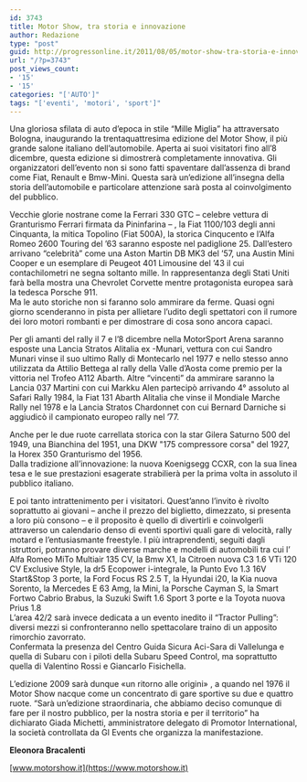 ```yaml
---
id: 3743
title: Motor Show, tra storia e innovazione
author: Redazione
type: "post"
guid: http://progressonline.it/2011/08/05/motor-show-tra-storia-e-innovazione/
url: "/?p=3743"
post_views_count:
- '15'
- '15'
categories: "['AUTO']"
tags: "['eventi', 'motori', 'sport']"
---
```


Una gloriosa sfilata di auto d’epoca in stile “Mille Miglia” ha attraversato Bologna, inaugurando la trentaquattresima edizione del Motor Show, il più grande salone italiano dell’automobile. Aperta ai suoi visitatori fino all’8 dicembre, questa edizione si dimostrerà completamente innovativa. Gli organizzatori dell’evento non si sono fatti spaventare dall’assenza di brand come Fiat, Renault e Bmw-Mini. Questa sarà un’edizione all’insegna della storia dell’automobile e particolare attenzione sarà posta al coinvolgimento del pubblico.

Vecchie glorie nostrane come la Ferrari 330 GTC – celebre vettura di Granturismo Ferrari firmata da Pininfarina – , la Fiat 1100/103 degli anni Cinquanta, la mitica Topolino (Fiat 500A), la storica Cinqucento e l’Alfa Romeo 2600 Touring del ’63 saranno esposte nel padiglione 25. Dall’estero arrivano “celebrità” come una Aston Martin DB MK3 del ’57, una Austin Mini Cooper e un esemplare di Peugeot 401 Limousine del ’43 il cui contachilometri ne segna soltanto mille. In rappresentanza degli Stati Uniti farà bella mostra una Chevrolet Corvette mentre protagonista europea sarà la tedesca Porsche 911.   
Ma le auto storiche non si faranno solo ammirare da ferme. Quasi ogni giorno scenderanno in pista per allietare l’udito degli spettatori con il rumore dei loro motori rombanti e per dimostrare di cosa sono ancora capaci.

Per gli amanti del rally il 7 e l’8 dicembre nella MotorSport Arena saranno esposte una Lancia Stratos Alitalia ex -Munari, vettura con cui Sandro Munari vinse il suo ultimo Rally di Montecarlo nel 1977 e nello stesso anno utilizzata da Attilio Bettega al rally della Valle d’Aosta come premio per la vittoria nel Trofeo A112 Abarth. Altre “vincenti” da ammirare saranno la Lancia 037 Martini con cui Markku Alen partecipò arrivando 4° assoluto al Safari Rally 1984, la Fiat 131 Abarth Alitalia che vinse il Mondiale Marche Rally nel 1978 e la Lancia Stratos Chardonnet con cui Bernard Darniche si aggiudicò il campionato europeo rally nel ’77.

Anche per le due ruote carrellata storica con la star Gilera Saturno 500 del 1949, una Bianchina del 1951, una DKW "175 compressore corsa" del 1927, la Horex 350 Granturismo del 1956.  
Dalla tradizione all’innovazione: la nuova Koenigsegg CCXR, con la sua linea tesa e le sue prestazioni esagerate strabilierà per la prima volta in assoluto il pubblico italiano.

E poi tanto intrattenimento per i visitatori. Quest’anno l’invito è rivolto soprattutto ai giovani – anche il prezzo del biglietto, dimezzato, si presenta a loro più consono – e il proposito è quello di divertirli e coinvolgerli attraverso un calendario denso di eventi sportivi quali gare di velocità, rally motard e l’entusiasmante freestyle. I più intraprendenti, seguiti dagli istruttori, potranno provare diverse marche e modelli di automobili tra cui l’ Alfa Romeo MiTo Multiair 135 CV, la Bmw X1, la Citroen nuova C3 1.6 VTi 120 CV Exclusive Style, la dr5 Ecopower i-integrale, la Punto Evo 1.3 16V Start&amp;Stop 3 porte, la Ford Focus RS 2.5 T, la Hyundai i20, la Kia nuova Sorento, la Mercedes E 63 Amg, la Mini, la Porsche Cayman S, la Smart Fortwo Cabrio Brabus, la Suzuki Swift 1.6 Sport 3 porte e la Toyota nuova Prius 1.8  
L’area 42/2 sarà invece dedicata a un evento inedito il “Tractor Pulling”: diversi mezzi si confronteranno nello spettacolare traino di un apposito rimorchio zavorrato.   
Confermata la presenza del Centro Guida Sicura Aci-Sara di Vallelunga e quella di Subaru con i piloti della Subaru Speed Control, ma soprattutto quella di Valentino Rossi e Giancarlo Fisichella.

L’edizione 2009 sarà dunque «un ritorno alle origini» , a quando nel 1976 il Motor Show nacque come un concentrato di gare sportive su due e quattro ruote. “Sarà un’edizione straordinaria, che abbiamo deciso comunque di fare per il nostro pubblico, per la nostra storia e per il territorio” ha dichiarato Giada Michetti, amministratore delegato di Promotor International, la società controllata da Gl Events che organizza la manifestazione.

**Eleonora Bracalenti**

[www.motorshow.it](https://www.motorshow.it)